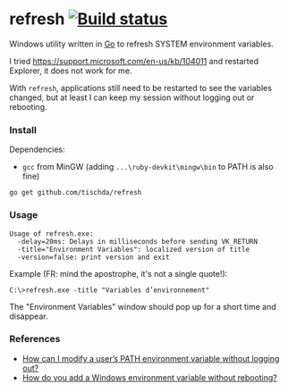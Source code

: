 ﻿# refresh [![Build status](https://ci.appveyor.com/api/projects/status/ok7detq1hwnbd5cc?svg=true)](https://ci.appveyor.com/project/tischda/refresh)

Windows utility written in [Go](https://www.golang.org) to refresh
SYSTEM environment variables.

I tried https://support.microsoft.com/en-us/kb/104011 and restarted Explorer,
it does not work for me.

With `refresh`, applications still need to be restarted to see the variables
changed, but at least I can keep my session without logging out or rebooting.

### Install

Dependencies:

* `gcc` from MinGW (adding `...\ruby-devkit\mingw\bin` to PATH is also fine)

~~~
go get github.com/tischda/refresh
~~~

### Usage

~~~
Usage of refresh.exe:
  -delay=20ms: Delays in milliseconds before sending VK_RETURN
  -title="Environment Variables": localized version of title
  -version=false: print version and exit
~~~

Example (FR: mind the apostrophe, it's not a single quote!):

~~~
C:\>refresh.exe -title "Variables d’environnement"
~~~

The "Environment Variables" window should pop up for a short time and disappear.

### References

* [How can I modify a user’s PATH environment variable without logging out?](http://serverfault.com/questions/33681/how-can-i-modify-a-user-s-path-environment-variable-without-logging-out?rq=1)
* [How do you add a Windows environment variable without rebooting?](http://serverfault.com/questions/8855/how-do-you-add-a-windows-environment-variable-without-rebooting)
